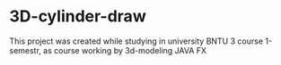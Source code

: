 # 3D-cylinder-draw
This project was created while studying in university BNTU 3 course 1-semestr, as course working by 3d-modeling
JAVA FX
